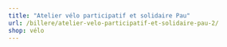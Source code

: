 ```yaml
---
title: "Atelier vélo participatif et solidaire Pau"
url: /billere/atelier-velo-participatif-et-solidaire-pau-2/
shop: vélo
---
```


